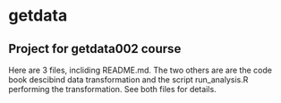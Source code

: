 getdata
=======

Project for getdata002 course
-----------------------------

Here are 3 files, incliding README.md. The two others are are the code book descibind data transformation and the script run_analysis.R performing the transformation. See both files for details.
